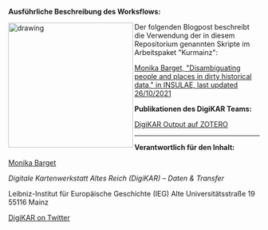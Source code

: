 
**Ausführliche Beschreibung des Worksflows:**

<img src="https://insulae.hypotheses.org/files/2021/10/INSULAE_featured-images_biographic-data-980x450.png" alt="drawing" width="250" align="left"/>

Der folgenden Blogpost beschreibt die Verwendung der in diesem Repositorium genannten Skripte im Arbeitspaket "Kurmainz":

[Monika Barget, "Disambiguating people and places in dirty historical data," in INSULAE, last updated 26/10/2021](https://insulae.hypotheses.org/333)

**Publikationen des DigiKAR Teams:**

[DigiKAR Output auf ZOTERO](https://www.zotero.org/groups/4725161/digikar_output/library)

<hr>

**Verantwortlich für den Inhalt:**

[Monika Barget](https://github.com/MonikaBarget)

*Digitale Kartenwerkstatt Altes Reich (DigiKAR) – Daten & Transfer* 

Leibniz-Institut für Europäische Geschichte (IEG) 
Alte Universitätsstraße 19 
55116 Mainz 

[DigiKAR on Twitter](https://twitter.com/digi_KAR)
